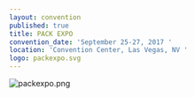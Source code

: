```yaml
---
layout: convention
published: true
title: PACK EXPO
convention_date: 'September 25-27, 2017 '
location: 'Convention Center, Las Vegas, NV '
logo: packexpo.svg
---
```

![packexpo.png]({{site.baseurl}}/assets/img/conventions/packexpo.png)
